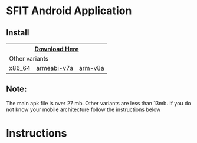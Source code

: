 # SFIT Android Application

## Install

<table>
    <tbody>
      <tr>
        <th colspan="3" align="center">
          <a
            href="https://docs.google.com/uc?export=download&id=1489WlLhWgwQK-mAhhhtYTzw-pY-1w3Hs"
            >Download Here</a
          >
        </th>
      </tr>
      <tr>
        <td colspan="3">Other variants</td>
      </tr>
      <tr>
        <td>
          <a
            href="https://docs.google.com/uc?export=download&id=10TEw4Z3o8bIAMD8G2dYpnS7z8HAerQzq"
            >x86_64</a
          >
        </td>
        <td>
          <a
            href="https://docs.google.com/uc?export=download&id=1dFt9CNATJKoQEj6Tzp7Cz1-hlyM2LKOG"
            >armeabi-v7a</a
          >
        </td>
        <td>
          <a
            href="https://docs.google.com/uc?export=download&id=1B2yZzWAPqk_AtIxnhdr4jamzw8mi1EOY"
            >arm-v8a</a
          >
        </td>
      </tr>
    </tbody>
  </table>


## Note:

The main apk file is over 27 mb. Other variants are less than 13mb. If you do not know your mobile architecture follow the instructions below

# Instructions
